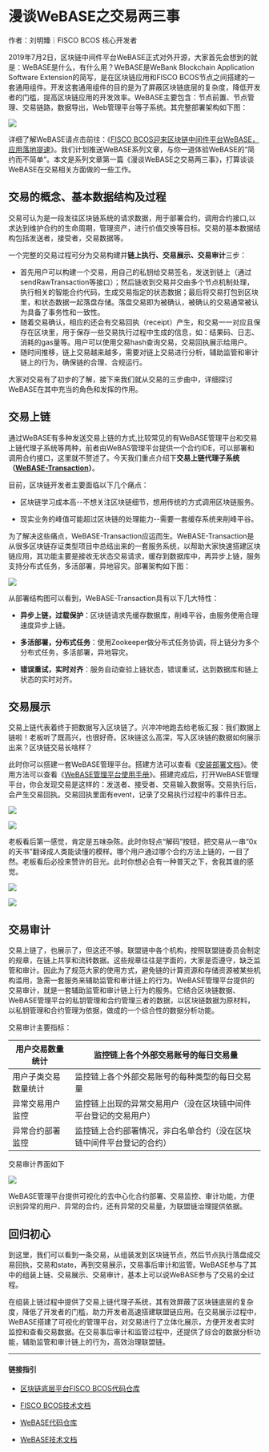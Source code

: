 # 漫谈WeBASE之交易两三事

作者：刘明臻｜FISCO BCOS 核心开发者

2019年7月2日，区块链中间件平台WeBASE正式对外开源，大家首先会想到的就是：WeBASE是什么，有什么用？WeBASE是WeBank Blockchain Application Software Extension的简写，是在区块链应用和FISCO BCOS节点之间搭建的一套通用组件。开发这套通用组件的目的是为了屏蔽区块链底层的复杂度，降低开发者的门槛，提高区块链应用的开发效率。WeBASE主要包含：节点前置、节点管理、交易链路，数据导出，Web管理平台等子系统。其完整部署架构如下图：

![](../../../../images/articles/webase-transaction/IMG_5604.PNG)

详细了解WeBASE请点击前往：《[FISCO BCOS迎来区块链中间件平台WeBASE，应用落地提速](https://mp.weixin.qq.com/s?__biz=MzA3MTI5Njg4Mw==&mid=2247485307&idx=1&sn=40b0002d3d261be7c2daadd73697a131&chksm=9f2ef567a8597c719225f87a490ea3307a537518cbbcd04a1c5881828a3d4ba1ae7714609522&token=773706277&lang=zh_CN#rd)》。我们计划推送WeBASE系列文章，与你一道体验WeBASE的“简约而不简单”。本文是系列文章第一篇《漫谈WeBASE之交易两三事》，打算谈谈WeBASE在交易相关方面做的一些工作。

## 交易的概念、基本数据结构及过程

交易可认为是一段发往区块链系统的请求数据，用于部署合约，调用合约接口,以求达到维护合约的生命周期，管理资产，进行价值交换等目标。交易的基本数据结构包括发送者，接受者，交易数据等。

一个完整的交易过程可分为交易构建并**链上执行、交易展示、交易审计**三步：

- 首先用户可以构建一个交易，用自己的私钥给交易签名，发送到链上（通过sendRawTransaction等接口）；然后链收到交易并交由多个节点机制处理，执行相关的智能合约代码，生成交易指定的状态数据；最后将交易打包到区块里，和状态数据一起落盘存储。落盘交易即为被确认，被确认的交易通常被认为具备了事务性和一致性。
- 随着交易确认，相应的还会有交易回执（receipt）产生，和交易一一对应且保存在区块里，用于保存一些交易执行过程中生成的信息，如：结果码、日志、消耗的gas量等。用户可以使用交易hash查询交易，交易回执展示给用户。
- 随时间推移，链上交易越来越多，需要对链上交易进行分析，辅助监管和审计链上的行为，确保链的合理、合规运行。

大家对交易有了初步的了解，接下来我们就从交易的三步曲中，详细探讨WeBASE在其中充当的角色和发挥的作用。

## 交易上链

通过WeBASE有多种发送交易上链的方式,比较常见的有WeBASE管理平台和交易上链代理子系统等两种，前者由WeBAS管理平台提供一个合约IDE，可以部署和调用合约接口，这里就不赘述了。今天我们重点介绍下**交易上链代理子系统（[WeBASE-Transaction](https://webasedoc.readthedocs.io/zh_CN/latest/docs/WeBASE-Transaction/index.html)）**。

目前，区块链开发者主要面临以下几个痛点：

- 区块链学习成本高--不想关注区块链细节，想用传统的方式调用区块链服务。

- 现实业务的峰值可能超过区块链的处理能力--需要一套缓存系统来削峰平谷。

为了解决这些痛点，WeBASE-Transaction应运而生。WeBASE-Transaction是从很多区块链存证类型项目中总结出来的一套服务系统，以帮助大家快速搭建区块链应用，其功能主要是接收无状态交易请求，缓存到数据库中，再异步上链，服务支持分布式任务，多活部署，异地容灾。部署架构如下图：

![](../../../../images/articles/webase-transaction/IMG_5605.PNG)

从部署结构图可以看到，WeBASE-Transaction具有以下几大特性：

- **异步上链，过载保护**：区块链请求先缓存数据库，削峰平谷，由服务使用合理速度异步上链。

- **多活部署，分布式任务**：使用Zookeeper做分布式任务协调，将上链分为多个分布式任务，多活部署，异地容灾。

- **错误重试，实时对齐**：服务自动查验上链状态，错误重试，达到数据库和链上状态的实时对齐。

## 交易展示

交易上链代表着终于把数据写入区块链了。兴冲冲地跑去给老板汇报：我们数据上链啦！老板听了既高兴，也很好奇。区块链这么高深，写入区块链的数据如何展示出来？区块链交易长啥样？

此时你可以搭建一套WeBASE管理平台。搭建方法可以查看《[安装部署文档](https://webasedoc.readthedocs.io/zh_CN/latest/docs/WeBASE-Install/index.html)》。使用方法可以查看《[WeBASE管理平台使用手册](https://webasedoc.readthedocs.io/zh_CN/latest/docs/WeBASE-Console-Suit/index.html#webase)》。搭建完成后，打开WeBASE管理平台，你会发现交易是这样的：发送者、接受者、交易输入数据等。交易执行后，会产生交易回执。交易回执里面有event，记录了交易执行过程中的事件日志。

![](../../../../images/articles/webase-transaction/IMG_5606.PNG)

![](../../../../images/articles/webase-transaction/IMG_5607.PNG)

老板看后第一感觉，肯定是五味杂陈。此时你轻点“解码”按钮，把交易从一串“0x的天书”翻译成人类能读懂的模样。哪个用户通过哪个合约方法上链的，一目了然。老板看后必投来赞许的目光。此时你想必会有一种普天之下，舍我其谁的感觉。

![](../../../../images/articles/webase-transaction/IMG_5608.PNG)

![](../../../../images/articles/webase-transaction/IMG_5609.PNG)

## 交易审计

交易上链了，也展示了，但这还不够。联盟链中各个机构，按照联盟链委员会制定的规章，在链上共享和流转数据。这些规章往往是字面的，大家是否遵守，缺乏监管和审计。因此为了规范大家的使用方式，避免链的计算资源和存储资源被某些机构滥用，急需一套服务来辅助监管和审计链上的行为。WeBASE管理平台提供的交易审计，就是一套辅助监管和审计链上行为的服务。它结合区块链数据、WeBASE管理平台的私钥管理和合约管理三者的数据，以区块链数据为原材料，以私钥管理和合约管理为依据，做成的一个综合性的数据分析功能。

交易审计主要指标：

| 用户交易数量统计     | 监控链上各个外部交易账号的每日交易量                         |
| -------------------- | ------------------------------------------------------------ |
| 用户子类交易数量统计 | 监控链上各个外部交易账号的每种类型的每日交易量               |
| 异常交易用户监控     | 监控链上出现的异常交易用户（没在区块链中间件平台登记的交易用户） |
| 异常合约部署监控     | 监控链上合约部署情况，非白名单合约（没在区块链中间件平台登记的合约） |

交易审计界面如下

![](../../../../images/articles/webase-transaction/IMG_5610.PNG)

WeBASE管理平台提供可视化的去中心化合约部署、交易监控、审计功能，方便识别异常的用户、异常的合约，还有异常的交易量，为联盟链治理提供依据。

## 回归初心

到这里，我们可以看到一条交易，从组装发到区块链节点，然后节点执行落盘成交易回执，交易和state，再到交易展示，交易事后审计和监管。WeBASE参与了其中的组装上链、交易展示、交易审计，基本上可以说WeBASE参与了交易的全过程。

在组装上链过程中提供了交易上链代理子系统，其有效屏蔽了区块链底层的复杂度，降低了开发者的门槛，助力开发者高速搭建联盟链应用。在交易展示过程中，WeBASE搭建了可视化的管理平台，对交易进行了立体化展示，方便开发者实时监控和查看交易数据。在交易事后审计和监管过程中，还提供了综合的数据分析功能，辅助监管和审计链上的行为，高效治理联盟链。

------

#### 链接指引

- [区块链底层平台FISCO BCOS代码仓库](https://github.com/FISCO-BCOS/FISCO-BCOS)

- [FISCO BCOS技术文档](https://fisco-bcos-documentation.readthedocs.io/zh_CN/latest/)

- [WeBASE代码仓库](https://github.com/WeBankFinTech/WeBASE)

- [WeBASE技术文档](https://webasedoc.readthedocs.io/zh_CN/latest/index.html)


